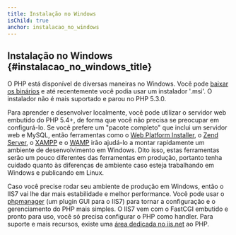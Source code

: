 ```yaml
---
title: Instalação no Windows
isChild: true
anchor: instalacao_no_windows
---
```


## Instalação no Windows {#instalacao_no_windows_title}

O PHP está disponível de diversas maneiras no Windows. Você pode [baixar os binários](php-downloads) e até recentemente
você podia usar um instalador '.msi'. O instalador não é mais suportado e parou no PHP 5.3.0.

Para aprender e desenvolver localmente, você pode utilizar o servidor web embutido do PHP 5.4+, de forma que você não
precisa se preocupar em configurá-lo. Se você prefere um "pacote completo" que inclui um servidor web e MySQL, então
ferramentas como o [Web Platform Installer][wpi], o [Zend Server][zs], o [XAMPP][xampp] e o [WAMP][wamp] irão ajudá-lo a 
montar rapidamente um ambiente de desenvolvimento em Windows. Dito isso, estas ferramentas serão um pouco diferentes das 
ferramentas em produção, portanto tenha cuidado quanto às diferenças de ambiente caso esteja trabalhando
em Windows e publicando em Linux. 

Caso você precise rodar seu ambiente de produção em Windows, então o IIS7 vai lhe dar mais estabilidade e melhor
performance. Você pode usar o [phpmanager][phpmanager] (um plugin GUI para o IIS7) para tornar a configuração e o
gerenciamento do PHP mais simples. O IIS7 vem com o FastCGI embutido e pronto para uso, você só precisa configurar o PHP 
como handler. Para suporte e mais recursos, existe uma [área dedicada no iis.net][php-iis] ao PHP.

[php-downloads]: http://windows.php.net
[phpmanager]: http://phpmanager.codeplex.com/
[wpi]: http://www.microsoft.com/web/downloads/platform.aspx
[zs]: http://www.zend.com/en/products/server
[xampp]: http://www.apachefriends.org/en/xampp.html
[wamp]: http://www.wampserver.com/
[php-iis]: http://php.iis.net/